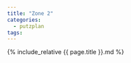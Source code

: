```yaml
---
title: "Zone 2"
categories:
  - putzplan
tags:
---
```



<!--more-->
{%  include_relative {{ page.title }}.md %}

<!--stackedit_data:
eyJoaXN0b3J5IjpbLTE0NjMyOTEyMzEsMjEzODQ1NjkwOF19
-->